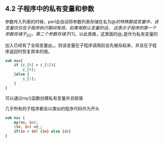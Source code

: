 ## 4.2 子程序中的私有变量和参数
参数传入列表的时候，perl会自动将参数列表存储在名为@_的特殊数组变量中，该变量仅仅在子程序执行期间有效，如果用默认变量的话，
这表示子程序的第一个参数存储于$_[0]，第二个参数存储于$_[1]，以此类推，这里面的@_是作为私有变量的

加入已经有了全局变量@_，则该变量在子程序调用前会先被存起来，并且在子程序返回时恢复原本的值。
```perl
sub max{
	if ($_[0] > $_[1]){
		$_[0];
	}else {
		$_[1];
	}
}
```

可以通过my()函数创建私有变量并且赋值

几乎所有的子程序都会以类似的程序代码作为开头
```perl
sub max {
	my($m, $n);
	($m, $n) =@_;
	if($m > $N) {$m} else {$n}
}
``` 
